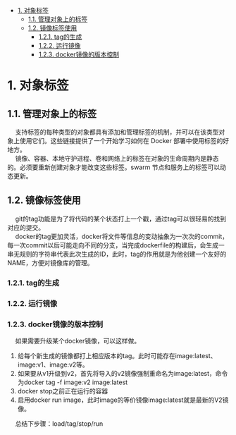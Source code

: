 
<!-- TOC -->

- [1. 对象标签](#1-对象标签)
    - [1.1. 管理对象上的标签](#11-管理对象上的标签)
    - [1.2. 镜像标签使用](#12-镜像标签使用)
        - [1.2.1. tag的生成](#121-tag的生成)
        - [1.2.2. 运行镜像](#122-运行镜像)
        - [1.2.3. docker镜像的版本控制](#123-docker镜像的版本控制)

<!-- /TOC -->


# 1. 对象标签  
<!-- 
将自定义元数据应用对象
https://docs.docker.com/config/labels-custom-metadata/

Docker对象标签
https://docs.docker.com/config/labels-custom-metadata/
Docker对象标签(将自定义元数据应用于对象)
-->

## 1.1. 管理对象上的标签
&emsp; 支持标签的每种类型的对象都具有添加和管理标签的机制，并可以在该类型对象上使用它们。这些链接提供了一个开始学习如何在 Docker 部署中使用标签的好地方。  
&emsp; 镜像、容器、本地守护进程、卷和网络上的标签在对象的生命周期内是静态的。必须要重新创建对象才能改变这些标签。swarm 节点和服务上的标签可以动态更新。  


## 1.2. 镜像标签使用  
<!-- 
https://blog.csdn.net/yangshangwei/article/details/52799675
-->

&emsp; git的tag功能是为了将代码的某个状态打上一个戳，通过tag可以很轻易的找到对应的提交。  
&emsp; docker的tag更加灵活，docker将文件等信息的变动抽象为一次次的commit，每一次commit以后可能走向不同的分支，当完成dockerfile的构建后，会生成一串无规则的字符串代表此次生成的ID，此时，tag的作用就是为他创建一个友好的NAME，方便对镜像库的管理。  

### 1.2.1. tag的生成  


### 1.2.2. 运行镜像  


### 1.2.3. docker镜像的版本控制  
&emsp; 如果需要升级某个docker镜像，可以这样做。  

1. 给每个新生成的镜像都打上相应版本的tag。此时可能存在image:latest、image:v1、image:v2等。  
2. 如果要从v1升级到v2，首先将导入的v2镜像强制重命名为image:latest，命令为docker tag -f image:v2 image:latest  
3. docker stop之前正在运行的容器  
4. 启用docker run image，此时image的等价镜像image:latest就是最新的V2镜像。  

&emsp; 总结下步骤：load/tag/stop/run  
